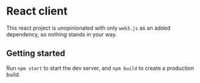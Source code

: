 # React client

This react project is unopinionated with only `web3.js` as an added dependency, so nothing stands in your way.

## Getting started

Run `npm start` to start the dev server, and `npm build` to create a production build.

